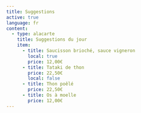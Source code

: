 ```yaml
---
title: Suggestions
active: true
language: fr
content:
  - type: alacarte
    title: Suggestions du jour
    item:
      - title: Saucisson brioché, sauce vigneron
        local: true
        price: 12,00€
      - title: Tataki de thon
        price: 22,50€
        local: false
      - title: Thon poêlé
        price: 22,50€
      - title: Os à moelle
        price: 12,00€
---
```

